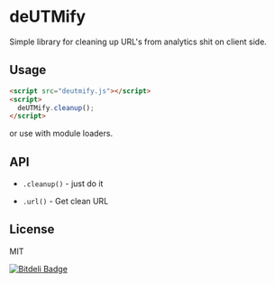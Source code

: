 # deUTMify

Simple library for cleaning up URL's from analytics shit on client side.

## Usage

```html
<script src="deutmify.js"></script>
<script>
  deUTMify.cleanup();
</script>
```

or use with module loaders.

## API

* `.cleanup()` - just do it

* `.url()` - Get clean URL

## License

MIT


[![Bitdeli Badge](https://d2weczhvl823v0.cloudfront.net/DeniSix/deutmify/trend.png)](https://bitdeli.com/free "Bitdeli Badge")


